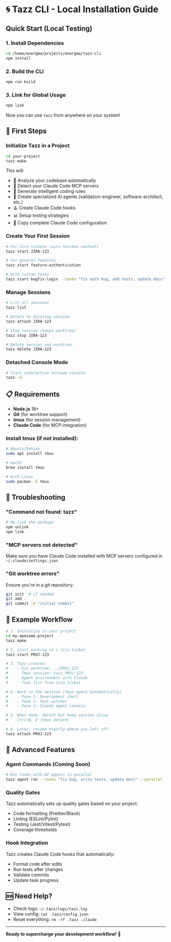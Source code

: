 # 🌀 Tazz CLI - Local Installation Guide

## Quick Start (Local Testing)

### 1. Install Dependencies
```bash
cd /home/energma/projects/energma/tazz-cli
npm install
```

### 2. Build the CLI
```bash
npm run build
```

### 3. Link for Global Usage
```bash
npm link
```

Now you can use `tazz` from anywhere on your system!

## 🚀 First Steps

### Initialize Tazz in a Project
```bash
cd your-project
tazz make
```

This will:
- 🧠 Analyze your codebase automatically
- 🔌 Detect your Claude Code MCP servers  
- 📝 Generate intelligent coding rules
- 🤖 Create specialized AI agents (validation-engineer, software-architect, etc.)
- 🪝 Create Claude Code hooks
- 📊 Setup testing strategies
- 📁 Copy complete Claude Code configuration

### Create Your First Session
```bash
# For Jira tickets (auto-fetches context)
tazz start JIRA-123

# For general features  
tazz start feature-authentication

# With custom tasks
tazz start bugfix-login --tasks "fix auth bug, add tests, update docs"
```

### Manage Sessions
```bash
# List all sessions
tazz list

# Attach to existing session
tazz attach JIRA-123

# Stop session (keeps worktree)
tazz stop JIRA-123  

# Delete session and worktree
tazz delete JIRA-123
```

### Detached Console Mode
```bash
# Start interactive tornado console
tazz -d
```

## 📋 Requirements

- **Node.js** 18+ 
- **Git** (for worktree support)
- **tmux** (for session management)
- **Claude Code** (for MCP integration)

### Install tmux (if not installed):
```bash
# Ubuntu/Debian
sudo apt install tmux

# macOS
brew install tmux

# Arch Linux  
sudo pacman -S tmux
```

## 🔧 Troubleshooting

### "Command not found: tazz"
```bash
# Re-link the package
npm unlink
npm link
```

### "MCP servers not detected"
Make sure you have Claude Code installed with MCP servers configured in `~/.claude/settings.json`

### "Git worktree errors"
Ensure you're in a git repository:
```bash
git init  # if needed
git add .
git commit -m "initial commit"
```

## 🎯 Example Workflow

```bash
# 1. Initialize in your project
cd my-awesome-project
tazz make

# 2. Start working on a Jira ticket
tazz start PROJ-123

# 3. Tazz creates:
#    - Git worktree: ../PROJ-123  
#    - Tmux session: tazz_PROJ-123
#    - Agent environment with Claude
#    - Task list from Jira ticket

# 4. Work in the session (tmux opens automatically)
#    - Pane 1: Development shell
#    - Pane 2: Test watcher  
#    - Pane 3: Claude agent console

# 5. When done, detach but keep session alive
#    Ctrl+B, D (tmux detach)

# 6. Later, resume exactly where you left off
tazz attach PROJ-123
```

## 🌟 Advanced Features

### Agent Commands (Coming Soon)
```bash
# Run tasks with AI agents in parallel
tazz agent run --tasks "fix bug, write tests, update docs" --parallel
```

### Quality Gates
Tazz automatically sets up quality gates based on your project:
- Code formatting (Prettier/Black)  
- Linting (ESLint/Pylint)
- Testing (Jest/Vitest/Pytest)
- Coverage thresholds

### Hook Integration
Tazz creates Claude Code hooks that automatically:
- Format code after edits
- Run tests after changes
- Validate commits
- Update task progress

## 🆘 Need Help?

- Check logs: `~/.tazz/logs/tazz.log`
- View config: `cat .tazz/config.json`
- Reset everything: `rm -rf .tazz .claude`

---

**Ready to supercharge your development workflow!** 🚀